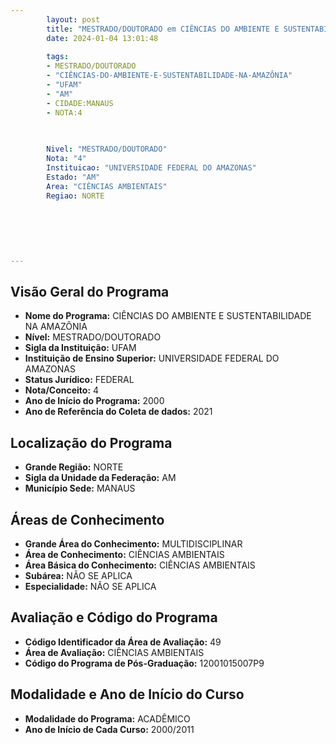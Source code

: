 ```yaml
---
        layout: post
        title: "MESTRADO/DOUTORADO em CIÊNCIAS DO AMBIENTE E SUSTENTABILIDADE NA AMAZÔNIA na UFAM  "
        date: 2024-01-04 13:01:48
     
        tags:
        - MESTRADO/DOUTORADO
        - "CIÊNCIAS-DO-AMBIENTE-E-SUSTENTABILIDADE-NA-AMAZÔNIA"
        - "UFAM"
        - "AM"
        - CIDADE:MANAUS
        - NOTA:4
        
       

        Nivel: "MESTRADO/DOUTORADO"
        Nota: "4"
        Instituicao: "UNIVERSIDADE FEDERAL DO AMAZONAS"
        Estado: "AM"
        Area: "CIÊNCIAS AMBIENTAIS"
        Regiao: NORTE
        
        
        
        
        
        
---
```

## Visão Geral do Programa
- **Nome do Programa:** CIÊNCIAS DO AMBIENTE E SUSTENTABILIDADE NA AMAZÔNIA
- **Nível:** MESTRADO/DOUTORADO
- **Sigla da Instituição:** UFAM
- **Instituição de Ensino Superior:** UNIVERSIDADE FEDERAL DO AMAZONAS
- **Status Jurídico:** FEDERAL
- **Nota/Conceito:** 4
- **Ano de Início do Programa:** 2000
- **Ano de Referência do Coleta de dados:** 2021

## Localização do Programa
- **Grande Região:** NORTE
- **Sigla da Unidade da Federação:** AM
- **Município Sede:** MANAUS

## Áreas de Conhecimento
- **Grande Área do Conhecimento:** MULTIDISCIPLINAR
- **Área de Conhecimento:** CIÊNCIAS AMBIENTAIS
- **Área Básica do Conhecimento:** CIÊNCIAS AMBIENTAIS
- **Subárea:** NÃO SE APLICA
- **Especialidade:** NÃO SE APLICA

## Avaliação e Código do Programa
- **Código Identificador da Área de Avaliação:** 49
- **Área de Avaliação:** CIÊNCIAS AMBIENTAIS
- **Código do Programa de Pós-Graduação:** 12001015007P9


## Modalidade e Ano de Início do Curso
- **Modalidade do Programa:** ACADÊMICO
- **Ano de Início de Cada Curso:** 2000/2011
